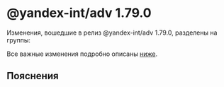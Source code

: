 # @yandex-int/adv 1.79.0

<!-- ЧЕЛОВЕЧЕСКОЕ ВСТУПЛЕНИЕ -->

Изменения, вошедшие в релиз @yandex-int/adv 1.79.0, разделены на группы:

Все важные изменения подробно описаны [ниже](#Пояснения).

## Пояснения

